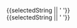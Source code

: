 <z-cascader :options="source" :selected.sync="selected"
                    :source.sync="source" :load-data="loadData">
            <div class="selected">{{selectedString || '&nbsp;'}}</div>
        </z-cascader>
        <z-cascader :options="source" :selected.sync="selected"
                    :source.sync="source" :load-data="loadData">
            <div class="selected">{{selectedString || '&nbsp;'}}</div>
        </z-cascader>
